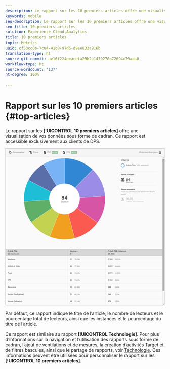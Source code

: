 ```yaml
---
description: Le rapport sur les 10 premiers articles offre une visualisation de vos données sous forme de cadran. Ce rapport est accessible exclusivement aux clients de DPS (Digital Publishing Suite).
keywords: mobile
seo-description: Le rapport sur les 10 premiers articles offre une visualisation de vos données sous forme de cadran. Ce rapport est accessible exclusivement aux clients de DPS (Digital Publishing Suite).
seo-title: 10 premiers articles
solution: Experience Cloud,Analytics
title: 10 premiers articles
topic: Metrics
uuid: cf53cc0b-7c84-41c8-97d5-d9ee833a916b
translation-type: ht
source-git-commit: ae16f224eeaeefa29b2e1479270a72694c79aaa0
workflow-type: ht
source-wordcount: '137'
ht-degree: 100%

---
```



# Rapport sur les 10 premiers articles {#top-articles}

Le rapport sur les **[!UICONTROL 10 premiers articles]** offre une visualisation de vos données sous forme de cadran. Ce rapport est accessible exclusivement aux clients de DPS.

![](assets/dps_top_10.png)

Par défaut, ce rapport indique le titre de l’article, le nombre de lecteurs et le pourcentage total de lecteurs, ainsi que les instances et le pourcentage du titre de l’article.

Ce rapport est similaire au rapport **[!UICONTROL Technologie]**. Pour plus d’informations sur la navigation et l’utilisation des rapports sous forme de cadran, l’ajout de ventilations et de mesures, la création d’activités Target et de filtres bascules, ainsi que le partage de rapports, voir [Technologie](/help/using/usage/reports-technology.md). Ces informations peuvent être utilisées pour personnaliser le rapport sur les **[!UICONTROL 10 premiers articles]**.
